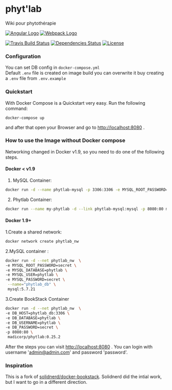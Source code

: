 # phyt'lab
Wiki pour phytothérapie

[![Angular Logo](https://www.vectorlogo.zone/logos/laravel/laravel-icon.svg)](https://laravel.com) [![Webpack Logo](https://www.vectorlogo.zone/logos/js_webpack/js_webpack-icon.svg)](https://webpack.js.org)

[![Travis Build Status][build-badge]][build]
[![Dependencies Status][dependencyci-badge]][dependencyci]
[![License](https://img.shields.io/badge/License-GPLv3-blue.svg)](LICENSE.md)


### Configuration
 You can set DB config in `docker-compose.yml` <br>
 Default `.env` file is created on image build you can overwrite it buy creating a `.env` file from `.env.example`

### Quickstart
With Docker Compose is a Quickstart very easy. Run the following command:

```
docker-compose up
```

and after that open your Browser and go to [http://localhost:8080](http://localhost:8080) .

### How to use the Image without Docker compose
Networking changed in Docker v1.9, so you need to do one of the following steps.

#### Docker < v1.9
1. MySQL Container:
```bash
docker run -d --name phytlab-mysql -p 3306:3306 -e MYSQL_ROOT_PASSWORD=secret -e MYSQL_DATABASE=phytlab -e MYSQL_USER=phytlab -e MYSQL_PASSWORD=secret mysql:5.7.21
```
2. Phytlab Container:
```bash
docker run --name my-phytlab -d --link phytlab-mysql:mysql -p 8080:80 madicorp/phytlab:0.25.2
```

#### Docker 1.9+

1.Create a shared network:

```bash
docker network create phytlab_nw
```

2.MySQL container :
```bash
docker run -d --net phytlab_nw  \
-e MYSQL_ROOT_PASSWORD=secret \
-e MYSQL_DATABASE=phytlab \
-e MYSQL_USER=phytlab \
-e MYSQL_PASSWORD=secret \
 --name="phytlab_db" \
 mysql:5.7.21
```


3.Create BookStack Container

```bash
docker run -d --net phytlab_nw  \
-e DB_HOST=phytlab_db:3306 \
-e DB_DATABASE=phytlab \
-e DB_USERNAME=phytlab \
-e DB_PASSWORD=secret \
-p 8080:80 \
 madicorp/phytlab:0.25.2
```

After the steps you can visit [http://localhost:8080](http://localhost:8080) . You can login with username 'admin@admin.com' and password 'password'.


### Inspiration

This is a fork of [solidnerd/docker-bookstack](https://github.com/solidnerd/docker-bookstack). Solidnerd did the intial work, but I want to go in a different direction.



[build-badge]: https://travis-ci.org/madicorp/phytolab.svg?branch=master
[build]: https://travis-ci.org/madicorp/phytolab
[dependencyci-badge]: https://dependencyci.com/github/madicorp/phytolab/badge
[dependencyci]: https://dependencyci.com/github/madicorp/phytolab
[license-badge]: https://img.shields.io/badge/License-GPLv3-blue.svg?style=flat
[license]: https://github.com/madicorp/phytolab/blob/master/LICENSE.md